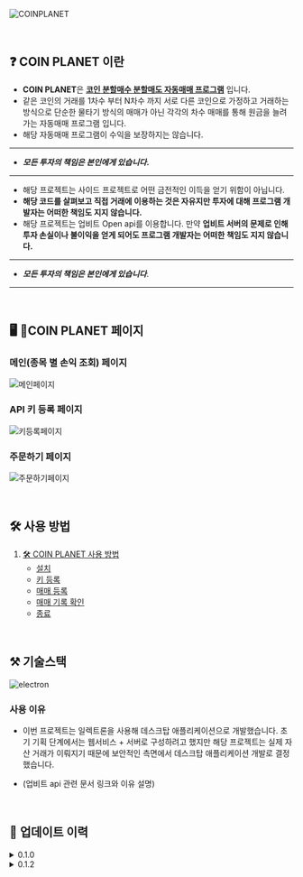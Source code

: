 ![COINPLANET](https://velog.velcdn.com/images/2pandi/post/8e271e45-8305-4066-94f4-ca786d977933/image.png)

<br>

## ❓ COIN PLANET 이란

- **COIN PLANET**은 **<u>코인 분할매수 분할매도 자동매매 프로그램</u>** 입니다.
- 같은 코인의 거래를 1차수 부터 N차수 까지 서로 다른 코인으로 가정하고 거래하는 방식으로 단순한 물타기 방식의 매매가 아닌 각각의 차수 매매를 통해 원금을 늘려가는 자동매매 프로그램 입니다.
- 해당 자동매매 프로그램이 수익을 보장하지는 않습니다.

---

- **_모든 투자의 책임은 본인에게 있습니다_.**

---

- 해당 프로젝트는 사이드 프로젝트로 어떤 금전적인 이득을 얻기 위함이 아닙니다.
- **해당 코드를 살펴보고 직접 거래에 이용하는 것은 자유지만 투자에 대해 프로그램 개발자는 어떠한 책임도 지지 않습니다.**
- 해당 프로젝트는 업비트 Open api를 이용합니다. 만약 **업비트 서버의 문제로 인해 투자 손실이나 불이익을 얻게 되어도 프로그램 개발자는 어떠한 책임도 지지 않습니다.**

---

- **_모든 투자의 책임은 본인에게 있습니다_**.

---

<br>

## 🖥️ COIN PLANET 페이지

### 메인(종목 별 손익 조회) 페이지

![메인페이지](https://velog.velcdn.com/images/2pandi/post/06ee2ee2-99b2-4367-bbba-a5e7bf16dfdf/image.png)

### API 키 등록 페이지

![키등록페이지](https://velog.velcdn.com/images/2pandi/post/50cabef5-a82f-4dda-9246-d64b0cecab9f/image.png)

### 주문하기 페이지

![주문하기페이지](https://velog.velcdn.com/images/2pandi/post/97a3119b-fd1e-41cc-b5eb-201edaf63229/image.png)

<br>

## 🛠 사용 방법

1. [🛠 COIN PLANET 사용 방법](링크)
   - [설치](링크)
   - [키 등록](링크)
   - [매매 등록](링크)
   - [매매 기록 확인](링크)
   - [종료](링크)

<br>

## ⚒️ 기술스택

![electron](https://velog.velcdn.com/images/wndud2274/post/d08e3dfe-8f39-4c81-b980-930c740460f0/image.png)

### 사용 이유

- 이번 프로젝트는 일렉트론을 사용해 데스크탑 애플리케이션으로 개발했습니다. 초기 기획 단계에서는 웹서비스 + 서버로 구성하려고 했지만 해당 프로젝트는 실제 자산 거래가 이뤄지기 때문에 보안적인 측면에서 데스크탑 애플리케이션 개발로 결정했습니다.

- (업비트 api 관련 문서 링크와 이유 설명)

<br>

## 🚀 업데이트 이력

<details><summary>0.1.0</summary>

- 차수별 자동매매
- 5차수 고정
- 비트코인, 이더리움, 리플만 가능
- 현재 맥북에서만 실행 가능

</details>

<details><summary>0.1.2</summary>

- dmg 파일 릴리즈
- 기타 버그 수정

</details>
